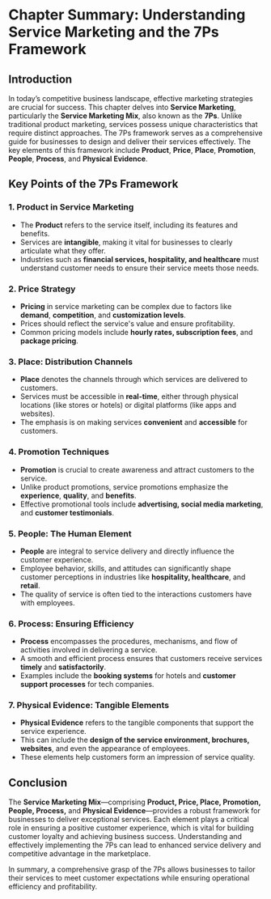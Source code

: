 # Chapter Summary: Understanding Service Marketing and the 7Ps Framework

## Introduction
In today’s competitive business landscape, effective marketing strategies are crucial for success. This chapter delves into **Service Marketing**, particularly the **Service Marketing Mix**, also known as the **7Ps**. Unlike traditional product marketing, services possess unique characteristics that require distinct approaches. The 7Ps framework serves as a comprehensive guide for businesses to design and deliver their services effectively. The key elements of this framework include **Product**, **Price**, **Place**, **Promotion**, **People**, **Process**, and **Physical Evidence**.

## Key Points of the 7Ps Framework

### 1. Product in Service Marketing
- The **Product** refers to the service itself, including its features and benefits.
- Services are **intangible**, making it vital for businesses to clearly articulate what they offer.
- Industries such as **financial services, hospitality, and healthcare** must understand customer needs to ensure their service meets those needs.

### 2. Price Strategy
- **Pricing** in service marketing can be complex due to factors like **demand**, **competition**, and **customization levels**.
- Prices should reflect the service's value and ensure profitability.
- Common pricing models include **hourly rates, subscription fees**, and **package pricing**.

### 3. Place: Distribution Channels
- **Place** denotes the channels through which services are delivered to customers.
- Services must be accessible in **real-time**, either through physical locations (like stores or hotels) or digital platforms (like apps and websites).
- The emphasis is on making services **convenient** and **accessible** for customers.

### 4. Promotion Techniques
- **Promotion** is crucial to create awareness and attract customers to the service.
- Unlike product promotions, service promotions emphasize the **experience**, **quality**, and **benefits**.
- Effective promotional tools include **advertising, social media marketing**, and **customer testimonials**.

### 5. People: The Human Element
- **People** are integral to service delivery and directly influence the customer experience.
- Employee behavior, skills, and attitudes can significantly shape customer perceptions in industries like **hospitality, healthcare**, and **retail**.
- The quality of service is often tied to the interactions customers have with employees.

### 6. Process: Ensuring Efficiency
- **Process** encompasses the procedures, mechanisms, and flow of activities involved in delivering a service.
- A smooth and efficient process ensures that customers receive services **timely** and **satisfactorily**.
- Examples include the **booking systems** for hotels and **customer support processes** for tech companies.

### 7. Physical Evidence: Tangible Elements
- **Physical Evidence** refers to the tangible components that support the service experience.
- This can include the **design of the service environment, brochures, websites**, and even the appearance of employees.
- These elements help customers form an impression of service quality.

## Conclusion
The **Service Marketing Mix**—comprising **Product, Price, Place, Promotion, People, Process,** and **Physical Evidence**—provides a robust framework for businesses to deliver exceptional services. Each element plays a critical role in ensuring a positive customer experience, which is vital for building customer loyalty and achieving business success. Understanding and effectively implementing the 7Ps can lead to enhanced service delivery and competitive advantage in the marketplace. 

In summary, a comprehensive grasp of the 7Ps allows businesses to tailor their services to meet customer expectations while ensuring operational efficiency and profitability.